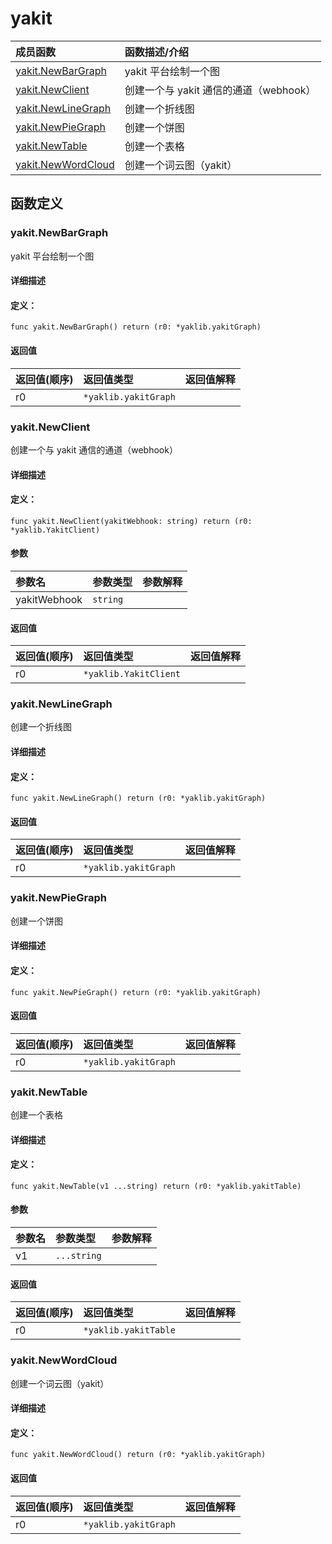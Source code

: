 # yakit


|成员函数|函数描述/介绍|
|:------|:--------|
 | [yakit.NewBarGraph](#yakitnewbargraph) | yakit 平台绘制一个图 |
 | [yakit.NewClient](#yakitnewclient) | 创建一个与 yakit 通信的通道（webhook） |
 | [yakit.NewLineGraph](#yakitnewlinegraph) | 创建一个折线图 |
 | [yakit.NewPieGraph](#yakitnewpiegraph) | 创建一个饼图 |
 | [yakit.NewTable](#yakitnewtable) | 创建一个表格 |
 | [yakit.NewWordCloud](#yakitnewwordcloud) | 创建一个词云图（yakit） |




 



## 函数定义

### yakit.NewBarGraph

yakit 平台绘制一个图

#### 详细描述



#### 定义：

`func yakit.NewBarGraph() return (r0: *yaklib.yakitGraph)`

 


#### 返回值

|返回值(顺序)|返回值类型|返回值解释|
|:-----------|:---------- |:-----------|
| r0 | `*yaklib.yakitGraph` |   |


 
### yakit.NewClient

创建一个与 yakit 通信的通道（webhook）

#### 详细描述



#### 定义：

`func yakit.NewClient(yakitWebhook: string) return (r0: *yaklib.YakitClient)`


#### 参数

|参数名|参数类型|参数解释|
|:-----------|:---------- |:-----------|
| yakitWebhook | `string` |   |





#### 返回值

|返回值(顺序)|返回值类型|返回值解释|
|:-----------|:---------- |:-----------|
| r0 | `*yaklib.YakitClient` |   |


 
### yakit.NewLineGraph

创建一个折线图

#### 详细描述



#### 定义：

`func yakit.NewLineGraph() return (r0: *yaklib.yakitGraph)`

 


#### 返回值

|返回值(顺序)|返回值类型|返回值解释|
|:-----------|:---------- |:-----------|
| r0 | `*yaklib.yakitGraph` |   |


 
### yakit.NewPieGraph

创建一个饼图

#### 详细描述



#### 定义：

`func yakit.NewPieGraph() return (r0: *yaklib.yakitGraph)`

 


#### 返回值

|返回值(顺序)|返回值类型|返回值解释|
|:-----------|:---------- |:-----------|
| r0 | `*yaklib.yakitGraph` |   |


 
### yakit.NewTable

创建一个表格

#### 详细描述



#### 定义：

`func yakit.NewTable(v1 ...string) return (r0: *yaklib.yakitTable)`


#### 参数

|参数名|参数类型|参数解释|
|:-----------|:---------- |:-----------|
| v1 | `...string` |   |





#### 返回值

|返回值(顺序)|返回值类型|返回值解释|
|:-----------|:---------- |:-----------|
| r0 | `*yaklib.yakitTable` |   |


 
### yakit.NewWordCloud

创建一个词云图（yakit）

#### 详细描述



#### 定义：

`func yakit.NewWordCloud() return (r0: *yaklib.yakitGraph)`

 


#### 返回值

|返回值(顺序)|返回值类型|返回值解释|
|:-----------|:---------- |:-----------|
| r0 | `*yaklib.yakitGraph` |   |


 



